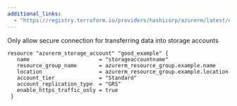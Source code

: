 ```yaml
---
additional_links: 
  - "https://registry.terraform.io/providers/hashicorp/azurerm/latest/docs/resources/storage_account#enable_https_traffic_only"
---
```


Only allow secure connection for transferring data into storage accounts

```hcl
resource "azurerm_storage_account" "good_example" {
   name                      = "storageaccountname"
   resource_group_name       = azurerm_resource_group.example.name
   location                  = azurerm_resource_group.example.location
   account_tier              = "Standard"
   account_replication_type  = "GRS"
   enable_https_traffic_only = true
 }
```
